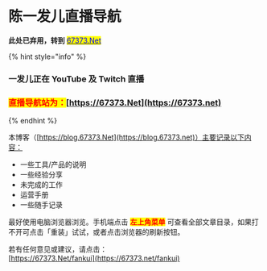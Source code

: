 # 陈一发儿直播导航

**此处已弃用，转到** [<mark style="color:blue;">67373.Net</mark>](https://67373.net)&#x20;

{% hint style="info" %}
### 一发儿正在 YouTube 及 Twitch 直播

### <mark style="color:red;">直播导航站为：</mark>[https://67373.Net](https://67373.net)
{% endhint %}

本博客（[https://blog.67373.Net](https://blog.67373.net)）主要记录以下内容：

* 一些工具/产品的说明
* 一些经验分享
* 未完成的工作
* 运营手册
* 一些随手记录

最好使用电脑浏览器浏览。手机端点击 <mark style="color:red;">**左上角菜单**</mark> 可查看全部文章目录，如果打不开可点击「重装」试试，或者点击浏览器的刷新按钮。

若有任何意见或建议，请点击：\
[https://67373.Net/fankui](https://67373.net/fankui)
